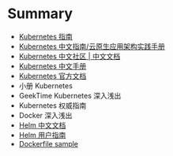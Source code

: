 # Summary

- [Kubernetes 指南](https://kubernetes.feisky.xyz/)
- [Kubernetes 中文指南/云原生应用架构实践手册](https://jimmysong.io/kubernetes-handbook/)
- [Kubernetes 中文社区 | 中文文档](http://docs.kubernetes.org.cn/)
- [Kubernetes 中文手册](https://www.kubernetes.org.cn/docs)
- [Kubernetes 官方文档](https://kubernetes.io/zh/docs/home/)
- 小册 Kubernetes
- GeekTime Kubernetes 深入浅出
- Kubernetes 权威指南
- Docker 深入浅出
- [Helm 中文文档](http://www.coderdocument.com/docs/helm/v2/index.html)
- [Helm 用户指南](https://whmzsu.github.io/helm-doc-zh-cn/)
- [Dockerfile sample](https://github.com/grafana/grafana/blob/master/Dockerfile)